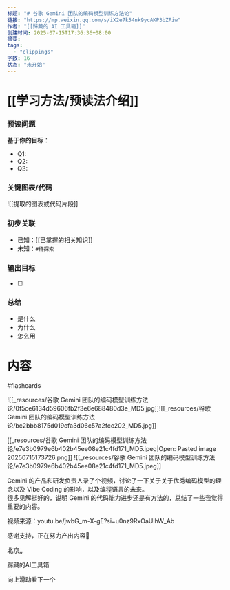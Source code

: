 ```yaml
---
标题: "# 谷歌 Gemini 团队的编码模型训练方法论"
链接: "https://mp.weixin.qq.com/s/iX2e7k54nk9ycAKP3bZFiw"
作者: "[[歸藏的 AI 工具箱]]"
创建时间: 2025-07-15T17:36:36+08:00
摘要:
tags:
  - "clippings"
字数: 16
状态: "未开始"
---
```

# [[学习方法/预读法介绍]]
### 预读问题  
**基于你的目标**：
- Q1: 
- Q2: 
- Q3:   

### 关键图表/代码  
![[提取的图表或代码片段]]
### 初步关联  
- 已知：[[已掌握的相关知识]]  
- 未知：`#待探索`  

### 输出目标
- [ ] 

### 总结
- 是什么
- 为什么
- 怎么用

# 内容
#flashcards

![[_resources/谷歌 Gemini 团队的编码模型训练方法论/0f5ce6134d59606fb2f3e6e688480d3e_MD5.jpg]]![[_resources/谷歌 Gemini 团队的编码模型训练方法论/bc2bbb8175d019cfa3d06c57a2fcc202_MD5.jpg]]

[[_resources/谷歌 Gemini 团队的编码模型训练方法论/e7e3b0979e6b402b45ee08e21c4fd171_MD5.jpeg|Open: Pasted image 20250715173726.png]]
![[_resources/谷歌 Gemini 团队的编码模型训练方法论/e7e3b0979e6b402b45ee08e21c4fd171_MD5.jpeg]]

Gemini 的产品和研发负责人录了个视频，讨论了一下关于关于优秀编码模型的理念以及 Vibe Coding 的影响，以及编程语言的未来。  
很多见解挺好的，说明 Gemini 的代码能力进步还是有方法的，总结了一些我觉得重要的内容。  
  
视频来源：youtu.be/jwbG\_m-X-gE?si=u0nz9RxOaUlhW\_Ab

感谢支持，正在努力产出内容🙏

北京,,

歸藏的AI工具箱

向上滑动看下一个